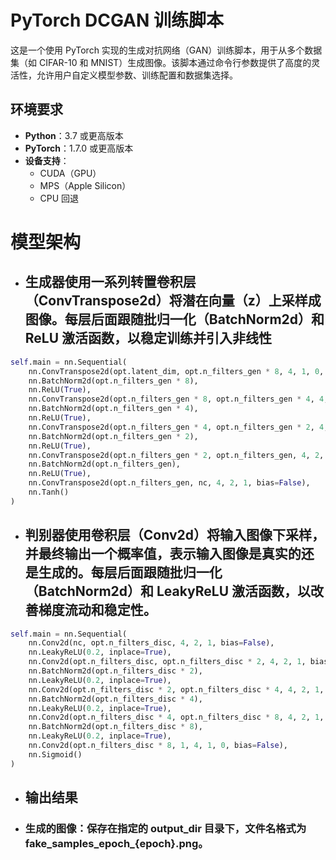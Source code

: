 # PyTorch DCGAN 训练脚本
这是一个使用 PyTorch 实现的生成对抗网络（GAN）训练脚本，用于从多个数据集（如 CIFAR-10 和 MNIST）生成图像。该脚本通过命令行参数提供了高度的灵活性，允许用户自定义模型参数、训练配置和数据集选择。

## 环境要求

- **Python**：3.7 或更高版本
- **PyTorch**：1.7.0 或更高版本
- **设备支持**：
  - CUDA（GPU）
  - MPS（Apple Silicon）
  - CPU 回退

# 模型架构

- ## 生成器使用一系列转置卷积层（ConvTranspose2d）将潜在向量（z）上采样成图像。每层后面跟随批归一化（BatchNorm2d）和 ReLU 激活函数，以稳定训练并引入非线性

```python
self.main = nn.Sequential(
    nn.ConvTranspose2d(opt.latent_dim, opt.n_filters_gen * 8, 4, 1, 0, bias=False),
    nn.BatchNorm2d(opt.n_filters_gen * 8),
    nn.ReLU(True),
    nn.ConvTranspose2d(opt.n_filters_gen * 8, opt.n_filters_gen * 4, 4, 2, 1, bias=False),
    nn.BatchNorm2d(opt.n_filters_gen * 4),
    nn.ReLU(True),
    nn.ConvTranspose2d(opt.n_filters_gen * 4, opt.n_filters_gen * 2, 4, 2, 1, bias=False),
    nn.BatchNorm2d(opt.n_filters_gen * 2),
    nn.ReLU(True),
    nn.ConvTranspose2d(opt.n_filters_gen * 2, opt.n_filters_gen, 4, 2, 1, bias=False),
    nn.BatchNorm2d(opt.n_filters_gen),
    nn.ReLU(True),
    nn.ConvTranspose2d(opt.n_filters_gen, nc, 4, 2, 1, bias=False),
    nn.Tanh()
)

```
- ## 判别器使用卷积层（Conv2d）将输入图像下采样，并最终输出一个概率值，表示输入图像是真实的还是生成的。每层后面跟随批归一化（BatchNorm2d）和 LeakyReLU 激活函数，以改善梯度流动和稳定性。
```python
self.main = nn.Sequential(
    nn.Conv2d(nc, opt.n_filters_disc, 4, 2, 1, bias=False),
    nn.LeakyReLU(0.2, inplace=True),
    nn.Conv2d(opt.n_filters_disc, opt.n_filters_disc * 2, 4, 2, 1, bias=False),
    nn.BatchNorm2d(opt.n_filters_disc * 2),
    nn.LeakyReLU(0.2, inplace=True),
    nn.Conv2d(opt.n_filters_disc * 2, opt.n_filters_disc * 4, 4, 2, 1, bias=False),
    nn.BatchNorm2d(opt.n_filters_disc * 4),
    nn.LeakyReLU(0.2, inplace=True),
    nn.Conv2d(opt.n_filters_disc * 4, opt.n_filters_disc * 8, 4, 2, 1, bias=False),
    nn.BatchNorm2d(opt.n_filters_disc * 8),
    nn.LeakyReLU(0.2, inplace=True),
    nn.Conv2d(opt.n_filters_disc * 8, 1, 4, 1, 0, bias=False),
    nn.Sigmoid()
)
```

- ## 输出结果
- ### 生成的图像：保存在指定的 output_dir 目录下，文件名格式为 fake_samples_epoch_{epoch}.png。

